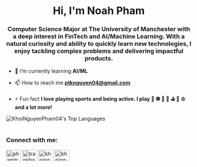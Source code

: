<h1 align="center">Hi, I'm Noah Pham</h1>
<h3 align="center">Computer Science Major at The University of Manchester with a deep interest in FinTech and AI/Machine Learning. With a natural curiosity and ability to quickly learn new technologies, I enjoy tackling complex problems and delivering impactful products.</h3>


- 🌱 I’m currently learning **AI/ML**

- 📫 How to reach me **ptknguyen04@gmail.com**

- ⚡ Fun fact **I love playing sports and being active. I play 🏀 ⚽️ 🎱 🏓 ⛳️ 🎳 ♔ and a lot more!**

<div style="display: flex;">
  <img src="https://github-readme-stats.vercel.app/api/top-langs/?username=khoinguyenpham04&theme=tokyonight&show_icons=true&hide_border=true&layout=compact" alt="KhoiNguyenPham04's Top Languages" style="flex: 1;" />
 </div>

<br clear="both">


<h3 align="left">Connect with me:</h3>
<p align="left">
<a href="https://linkedin.com/in/phamtrankhoinguyen-noah" target="blank"><img align="center" src="https://raw.githubusercontent.com/rahuldkjain/github-profile-readme-generator/master/src/images/icons/Social/linked-in-alt.svg" alt="phamtrankhoinguyen-noah" height="30" width="40" /></a>
<a href="https://fb.com/trankhoinguyen.pham" target="blank"><img align="center" src="https://raw.githubusercontent.com/rahuldkjain/github-profile-readme-generator/master/src/images/icons/Social/facebook.svg" alt="trankhoinguyen.pham" height="30" width="40" /></a>
<a href="https://instagram.com/khoinguyen_pham" target="blank"><img align="center" src="https://raw.githubusercontent.com/rahuldkjain/github-profile-readme-generator/master/src/images/icons/Social/instagram.svg" alt="khoinguyen_pham" height="30" width="40" /></a>
<a href="https://www.youtube.com/@khoinguyen_pham" target="blank"><img align="center" src="https://raw.githubusercontent.com/rahuldkjain/github-profile-readme-generator/master/src/images/icons/Social/youtube.svg" alt="khoinguyen_pham" height="30" width="40" /></a>
</p>
